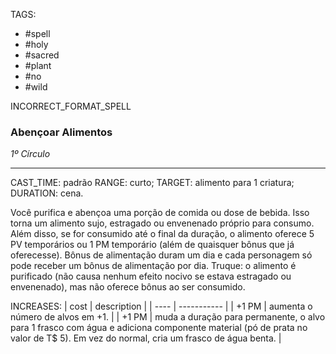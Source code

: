 TAGS:
- #spell
- #holy
- #sacred
- #plant
- #no
- #wild

INCORRECT_FORMAT_SPELL
### Abençoar Alimentos
*1º Círculo*
___
CAST_TIME: padrão
RANGE: curto;
TARGET: alimento para 1 criatura;
DURATION: cena.

Você purifica e abençoa uma porção de comida ou dose de bebida. Isso torna um alimento sujo, estragado ou envenenado próprio para consumo. Além disso, se for consumido até o final da duração, o alimento oferece 5 PV temporários ou 1 PM temporário (além de quaisquer bônus que já oferecesse). Bônus de alimentação duram um dia e cada personagem só pode receber um bônus de alimentação por dia. Truque: o alimento é purificado (não causa nenhum efeito nocivo se estava estragado ou envenenado), mas não oferece bônus ao ser consumido.

INCREASES:
| cost | description |
| ---- | ----------- |
| +1 PM | aumenta o número de alvos em +1. |
| +1 PM | muda a duração para permanente, o alvo para 1 frasco com água e adiciona componente material (pó de prata no valor de T$ 5). Em vez do normal, cria um frasco de água benta. |
